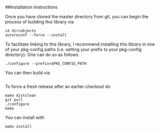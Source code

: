 

##Installation Instructions

Once you have cloned the master directory from git, you can begin the process of building this library via
```
cd dircobjects
autoreconf --force --install
```
To facilitate linking to this library, I recommend installing this library in one of your pkg-config paths (i.e. setting your prefix to your pkg-config directory). One can do so as follows
```
./configure --prefix=$PKG_CONFIG_PATH
```
You can then build via
```make
```
To force a fresh release after an earlier checkout do
```
make distclean
git pull
./configure
make
```
You can install with
```
make install
```